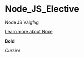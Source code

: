 # Node_JS_Elective

Node JS Valgfag 

[Learn more about Node](https://nodejs.org/en)

**Bold** 

*Cursive*
